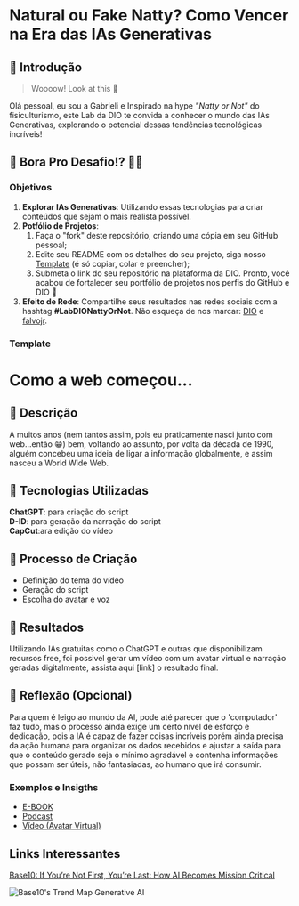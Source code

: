 # Natural ou Fake Natty? Como Vencer na Era das IAs Generativas

## 🚀 Introdução

> Woooow! Look at this 👀

Olá pessoal, eu sou a Gabrieli e Inspirado na hype _"Natty or Not"_ do fisiculturismo, este Lab da DIO te convida a conhecer o mundo das IAs Generativas, explorando o potencial dessas tendências tecnológicas incríveis!

## 🎯 Bora Pro Desafio!? 💪🤓

### Objetivos

1. **Explorar IAs Generativas**: Utilizando essas tecnologias para criar conteúdos que sejam o mais realista possível. 
1. **Potfólio de Projetos**:
    1. Faça o "fork" deste repositório, criando uma cópia em seu GitHub pessoal;
    2. Edite seu README com os detalhes do seu projeto, siga nosso [Template](#template) (é só copiar, colar e preencher);
    3. Submeta o link do seu repositório na plataforma da DIO. Pronto, você acabou de fortalecer seu portfólio de projetos nos perfis do GitHub e DIO 🚀
1. **Efeito de Rede**: Compartilhe seus resultados nas redes sociais com a hashtag **#LabDIONattyOrNot**. Não esqueça de nos marcar: [DIO](https://www.linkedin.com/school/dio-makethechange) e [falvojr](https://www.linkedin.com/in/falvojr).

### Template

# Como a web começou...

## 📒 Descrição
A muitos anos (nem tantos assim, pois eu praticamente nasci junto com web...então 😁) bem, voltando ao assunto, por volta da década de 1990, alguém concebeu uma ideia de ligar a informação globalmente, e assim nasceu a World Wide Web.

## 🤖 Tecnologias Utilizadas

**ChatGPT**: para criação do script </br>
**D-ID**: para geração da narração do script </br>
**CapCut**:ara edição do vídeo</br>

## 🧐 Processo de Criação

- Definição do tema do vídeo
- Geração do script
- Escolha do avatar e voz

## 🚀 Resultados
Utilizando IAs gratuitas como o ChatGPT e outras que disponibilizam recursos free, foi possivel gerar um vídeo com um avatar virtual e narração geradas digitalmente, assista aqui [link] o resultado final.

## 💭 Reflexão (Opcional)

Para quem é leigo ao mundo da AI, pode até parecer que o 'computador' faz tudo, mas o processo ainda exige um certo nível de esforço e dedicação, pois a IA é capaz de fazer coisas incríveis porém ainda precisa da ação humana para organizar os dados recebidos e ajustar a saída para que o conteúdo gerado seja o mínimo agradável e contenha informações que possam ser úteis, não fantasiadas, ao humano que irá consumir.

### Exemplos e Insigths

- [E-BOOK](https://github.com/GabrieliMendesNicolodi/prompts-for-article-generate-by-ia)
- [Podcast](https://github.com/GabrieliMendesNicolodi/prompts-for-podcast-generate-by-ia)
- [Vídeo (Avatar Virtual)](https://github.com/GabrieliMendesNicolodi/lab-natty-or-not)

## Links Interessantes

[Base10: If You’re Not First, You’re Last: How AI Becomes Mission Critical](https://base10.vc/post/generative-ai-mission-critical/)

![Base10's Trend Map Generative AI](https://github.com/digitalinnovationone/lab-natty-or-not/assets/730492/f4df26e8-f8f7-4419-8252-c69d73ea930c)
